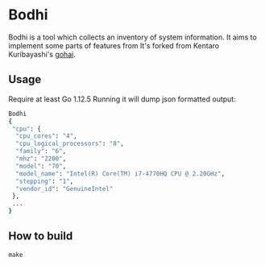# Bodhi

Bodhi is a tool which collects an inventory of system information. It aims to implement some parts of features from It's forked from Kentaro Kuribayashi's [gohai](https://github.com/DataDog/gohai).

## Usage
Require at least Go 1.12.5
Running it will dump json formatted output:

```sh
Bodhi
{
 "cpu": {
  "cpu_cores": "4",
  "cpu_logical_processors": "8",
  "family": "6",
  "mhz": "2200",
  "model": "70",
  "model_name": "Intel(R) Core(TM) i7-4770HQ CPU @ 2.20GHz",
  "stepping": "1",
  "vendor_id": "GenuineIntel"
 },
 ...
}
```

## How to build

`make`
